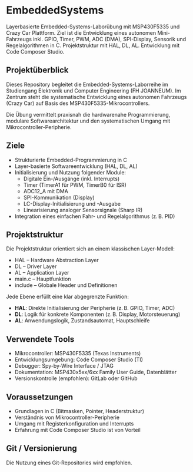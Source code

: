 # EmbeddedSystems
Layerbasierte Embedded-Systems-Laborübung mit MSP430F5335 und Crazy Car Plattform. Ziel ist die Entwicklung eines autonomen Mini-Fahrzeugs inkl. GPIO, Timer, PWM, ADC (DMA), SPI-Display, Sensorik und Regelalgorithmen in C. Projektstruktur mit HAL, DL, AL. Entwicklung mit Code Composer Studio.

## Projektüberblick

Dieses Repository begleitet die Embedded-Systems-Laborreihe im Studiengang Elektronik und Computer Engineering (FH JOANNEUM). Im Zentrum steht die systematische Entwicklung eines autonomen Fahrzeugs (Crazy Car) auf Basis des MSP430F5335-Mikrocontrollers.

Die Übung vermittelt praxisnah die hardwarenahe Programmierung, modulare Softwarearchitektur und den systematischen Umgang mit Mikrocontroller-Peripherie.

## Ziele

- Strukturierte Embedded-Programmierung in C
- Layer-basierte Softwareentwicklung (HAL, DL, AL)
- Initialisierung und Nutzung folgender Module:
  - Digitale Ein-/Ausgänge (inkl. Interrupts)
  - Timer (TimerA1 für PWM, TimerB0 für ISR)
  - ADC12_A mit DMA
  - SPI-Kommunikation (Display)
  - LC-Display-Initialisierung und -Ausgabe
  - Linearisierung analoger Sensorsignale (Sharp IR)
- Integration eines einfachen Fahr- und Regelalgorithmus (z. B. PID)

## Projektstruktur

Die Projektstruktur orientiert sich an einem klassischen Layer-Modell:

- HAL          – Hardware Abstraction Layer  
- DL           – Driver Layer  
- AL           – Application Layer  
- main.c       – Hauptfunktion  
- include      – Globale Header und Definitionen

Jede Ebene erfüllt eine klar abgegrenzte Funktion:

- **HAL**: Direkte Initialisierung der Peripherie (z. B. GPIO, Timer, ADC)  
- **DL**: Logik für konkrete Komponenten (z. B. Display, Motorsteuerung)  
- **AL**: Anwendungslogik, Zustandsautomat, Hauptschleife

## Verwendete Tools

- Mikrocontroller: MSP430F5335 (Texas Instruments)
- Entwicklungsumgebung: Code Composer Studio (TI)
- Debugger: Spy-by-Wire Interface / JTAG
- Dokumentation: MSP430x5xx/6xx Family User Guide, Datenblätter
- Versionskontrolle (empfohlen): GitLab oder GitHub

## Voraussetzungen

- Grundlagen in C (Bitmasken, Pointer, Headerstruktur)
- Verständnis von Mikrocontroller-Peripherie
- Umgang mit Registerkonfiguration und Interrupts
- Erfahrung mit Code Composer Studio ist von Vorteil

## Git / Versionierung

Die Nutzung eines Git-Repositories wird empfohlen. 
